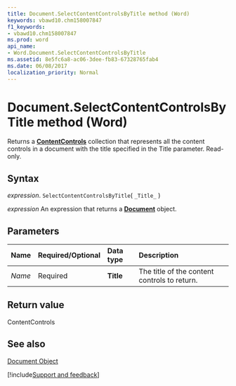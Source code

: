 ```yaml
---
title: Document.SelectContentControlsByTitle method (Word)
keywords: vbawd10.chm158007847
f1_keywords:
- vbawd10.chm158007847
ms.prod: word
api_name:
- Word.Document.SelectContentControlsByTitle
ms.assetid: 8e5fc6a8-ac06-3dee-fb83-67328765fab4
ms.date: 06/08/2017
localization_priority: Normal
---
```



# Document.SelectContentControlsByTitle method (Word)

Returns a  **[ContentControls](Word.ContentControls.md)** collection that represents all the content controls in a document with the title specified in the Title parameter. Read-only.


## Syntax

_expression_. `SelectContentControlsByTitle`( `_Title_` )

 _expression_ An expression that returns a **[Document](Word.Document.md)** object.


## Parameters



|Name|Required/Optional|Data type|Description|
|:-----|:-----|:-----|:-----|
| _Name_|Required| **Title**|The title of the content controls to return.|

## Return value

ContentControls


## See also


[Document Object](Word.Document.md)

[!include[Support and feedback](~/includes/feedback-boilerplate.md)]